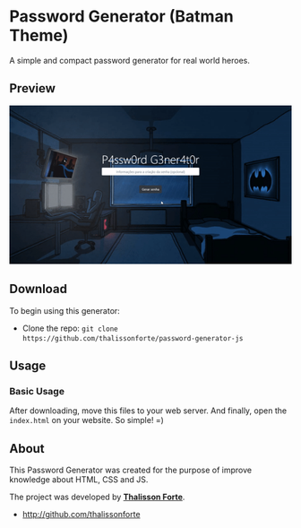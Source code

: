 # Password Generator (Batman Theme)

A simple and compact password generator for real world heroes.

## Preview

![GIF Preview](img/passwordgenerator.gif)

## Download

To begin using this generator:

* Clone the repo: `git clone https://github.com/thalissonforte/password-generator-js`

## Usage

### Basic Usage

After downloading, move this files to your web server. And finally, open the `index.html` on your website. So simple! =)

## About

This Password Generator was created for the purpose of improve knowledge about HTML, CSS and JS.

The project was developed by **[Thalisson Forte](http://github.com/thalissonforte)**.

* http://github.com/thalissonforte

